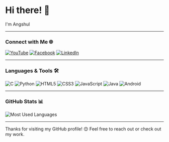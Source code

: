 # Hi there! 👋

I'm Angshul

---

### Connect with Me 🌐
[![YouTube](https://img.shields.io/badge/YouTube-FF0000?style=for-the-badge&logo=youtube&logoColor=white)](https://www.youtube.com/@angshul)
[![Facebook](https://img.shields.io/badge/Facebook-1877F2?style=for-the-badge&logo=facebook&logoColor=white)](https://www.facebook.com/angshul4)
[![LinkedIn](https://img.shields.io/badge/LinkedIn-0077B5?style=for-the-badge&logo=linkedin&logoColor=white)](https://www.linkedin.com/in/angshul4/)

---

### Languages & Tools 🛠️

![C](https://img.shields.io/badge/C-00599C?style=for-the-badge&logo=c&logoColor=white)
![Python](https://img.shields.io/badge/Python-3776AB?style=for-the-badge&logo=python&logoColor=white)
![HTML5](https://img.shields.io/badge/HTML5-E34F26?style=for-the-badge&logo=html5&logoColor=white)
![CSS3](https://img.shields.io/badge/CSS3-1572B6?style=for-the-badge&logo=css3&logoColor=white)
![JavaScript](https://img.shields.io/badge/JavaScript-F7DF1E?style=for-the-badge&logo=javascript&logoColor=black)
![Java](https://img.shields.io/badge/Java-007396?style=for-the-badge&logo=java&logoColor=white)
![Android](https://img.shields.io/badge/Android-3DDC84?style=for-the-badge&logo=android&logoColor=white)

---

### GitHub Stats 📊

![Most Used Languages](https://github-readme-stats.vercel.app/api/top-langs/?username=angshul004&layout=compact&theme=tokyonight)

---

Thanks for visiting my GitHub profile! 😊 Feel free to reach out or check out my work.
